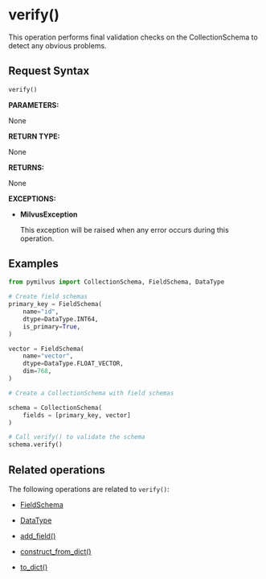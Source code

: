 # verify()

This operation performs final validation checks on the CollectionSchema to detect any obvious problems.

## Request Syntax

```python
verify()
```

**PARAMETERS:**

None

**RETURN TYPE:**

None

**RETURNS:**

None

**EXCEPTIONS:**

- **MilvusException**

    This exception will be raised when any error occurs during this operation.

## Examples

```python
from pymilvus import CollectionSchema, FieldSchema, DataType  

# Create field schemas
primary_key = FieldSchema(
    name="id",
    dtype=DataType.INT64,
    is_primary=True,
)

vector = FieldSchema(
    name="vector",
    dtype=DataType.FLOAT_VECTOR,
    dim=768,
)

# Create a CollectionSchema with field schemas

schema = CollectionSchema(
    fields = [primary_key, vector]
)

# Call verify() to validate the schema 
schema.verify()
```

## Related operations

The following operations are related to `verify()`:

- [FieldSchema](../../ORM/FieldSchema/FieldSchema.md)

- [DataType](../Collections/DataType.md)

- [add_field()](add_field_1.md)

- [construct_from_dict()](construct_from_dict_1.md)

- [to_dict()](to_dict_1.md)

